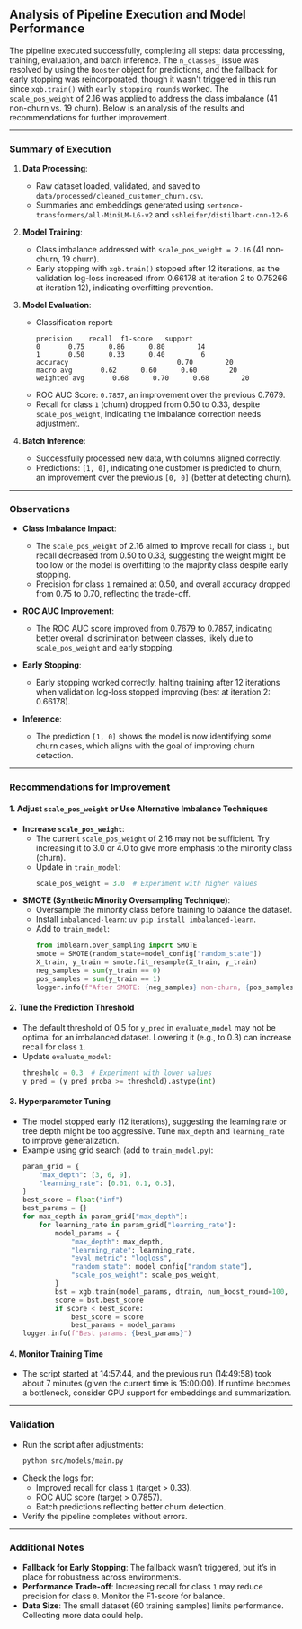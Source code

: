 ## **Analysis of Pipeline Execution and Model Performance**

The pipeline executed successfully, completing all steps: data processing, training, evaluation, and batch inference. The `n_classes_` issue was resolved by using the `Booster` object for predictions, and the fallback for early stopping was reincorporated, though it wasn't triggered in this run since `xgb.train()` with `early_stopping_rounds` worked. The `scale_pos_weight` of 2.16 was applied to address the class imbalance (41 non-churn vs. 19 churn). Below is an analysis of the results and recommendations for further improvement.

---

### **Summary of Execution**
1. **Data Processing**:
   - Raw dataset loaded, validated, and saved to `data/processed/cleaned_customer_churn.csv`.
   - Summaries and embeddings generated using `sentence-transformers/all-MiniLM-L6-v2` and `sshleifer/distilbart-cnn-12-6`.

2. **Model Training**:
   - Class imbalance addressed with `scale_pos_weight = 2.16` (41 non-churn, 19 churn).
   - Early stopping with `xgb.train()` stopped after 12 iterations, as the validation log-loss increased (from 0.66178 at iteration 2 to 0.75266 at iteration 12), indicating overfitting prevention.

3. **Model Evaluation**:
   - Classification report:
     ```
     precision    recall  f1-score   support
     0       0.75      0.86      0.80        14
     1       0.50      0.33      0.40         6
     accuracy                           0.70        20
     macro avg       0.62      0.60      0.60        20
     weighted avg       0.68      0.70      0.68        20
     ```
   - ROC AUC Score: `0.7857`, an improvement over the previous 0.7679.
   - Recall for class `1` (churn) dropped from 0.50 to 0.33, despite `scale_pos_weight`, indicating the imbalance correction needs adjustment.

4. **Batch Inference**:
   - Successfully processed new data, with columns aligned correctly.
   - Predictions: `[1, 0]`, indicating one customer is predicted to churn, an improvement over the previous `[0, 0]` (better at detecting churn).

---

### **Observations**
- **Class Imbalance Impact**:
  - The `scale_pos_weight` of 2.16 aimed to improve recall for class `1`, but recall decreased from 0.50 to 0.33, suggesting the weight might be too low or the model is overfitting to the majority class despite early stopping.
  - Precision for class `1` remained at 0.50, and overall accuracy dropped from 0.75 to 0.70, reflecting the trade-off.

- **ROC AUC Improvement**:
  - The ROC AUC score improved from 0.7679 to 0.7857, indicating better overall discrimination between classes, likely due to `scale_pos_weight` and early stopping.

- **Early Stopping**:
  - Early stopping worked correctly, halting training after 12 iterations when validation log-loss stopped improving (best at iteration 2: 0.66178).

- **Inference**:
  - The prediction `[1, 0]` shows the model is now identifying some churn cases, which aligns with the goal of improving churn detection.

---

### **Recommendations for Improvement**

#### **1. Adjust `scale_pos_weight` or Use Alternative Imbalance Techniques**
- **Increase `scale_pos_weight`**:
  - The current `scale_pos_weight` of 2.16 may not be sufficient. Try increasing it to 3.0 or 4.0 to give more emphasis to the minority class (churn).
  - Update in `train_model`:
    ```python
    scale_pos_weight = 3.0  # Experiment with higher values
    ```
- **SMOTE (Synthetic Minority Oversampling Technique)**:
  - Oversample the minority class before training to balance the dataset.
  - Install `imbalanced-learn`: `uv pip install imbalanced-learn`.
  - Add to `train_model`:
    ```python
    from imblearn.over_sampling import SMOTE
    smote = SMOTE(random_state=model_config["random_state"])
    X_train, y_train = smote.fit_resample(X_train, y_train)
    neg_samples = sum(y_train == 0)
    pos_samples = sum(y_train == 1)
    logger.info(f"After SMOTE: {neg_samples} non-churn, {pos_samples} churn.")
    ```

#### **2. Tune the Prediction Threshold**
- The default threshold of 0.5 for `y_pred` in `evaluate_model` may not be optimal for an imbalanced dataset. Lowering it (e.g., to 0.3) can increase recall for class `1`.
- Update `evaluate_model`:
  ```python
  threshold = 0.3  # Experiment with lower values
  y_pred = (y_pred_proba >= threshold).astype(int)
  ```

#### **3. Hyperparameter Tuning**
- The model stopped early (12 iterations), suggesting the learning rate or tree depth might be too aggressive. Tune `max_depth` and `learning_rate` to improve generalization.
- Example using grid search (add to `train_model.py`):
  ```python
  param_grid = {
      "max_depth": [3, 6, 9],
      "learning_rate": [0.01, 0.1, 0.3],
  }
  best_score = float("inf")
  best_params = {}
  for max_depth in param_grid["max_depth"]:
      for learning_rate in param_grid["learning_rate"]:
          model_params = {
              "max_depth": max_depth,
              "learning_rate": learning_rate,
              "eval_metric": "logloss",
              "random_state": model_config["random_state"],
              "scale_pos_weight": scale_pos_weight,
          }
          bst = xgb.train(model_params, dtrain, num_boost_round=100, evals=eval_list, early_stopping_rounds=10, verbose_eval=False)
          score = bst.best_score
          if score < best_score:
              best_score = score
              best_params = model_params
  logger.info(f"Best params: {best_params}")
  ```

#### **4. Monitor Training Time**
- The script started at 14:57:44, and the previous run (14:49:58) took about 7 minutes (given the current time is 15:00:00). If runtime becomes a bottleneck, consider GPU support for embeddings and summarization.

---

### **Validation**
- Run the script after adjustments:
  ```bash
  python src/models/main.py
  ```
- Check the logs for:
  - Improved recall for class `1` (target > 0.33).
  - ROC AUC score (target > 0.7857).
  - Batch predictions reflecting better churn detection.
- Verify the pipeline completes without errors.

---

### **Additional Notes**
- **Fallback for Early Stopping**: The fallback wasn’t triggered, but it’s in place for robustness across environments.
- **Performance Trade-off**: Increasing recall for class `1` may reduce precision for class `0`. Monitor the F1-score for balance.
- **Data Size**: The small dataset (60 training samples) limits performance. Collecting more data could help.
